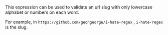 This expression can be used to validate an url slug with only lowercase alphabet or numbers on each word. 

For example, in `https://github.com/geongeorge/i-hate-regex` , `i-hate-regex` is the slug.